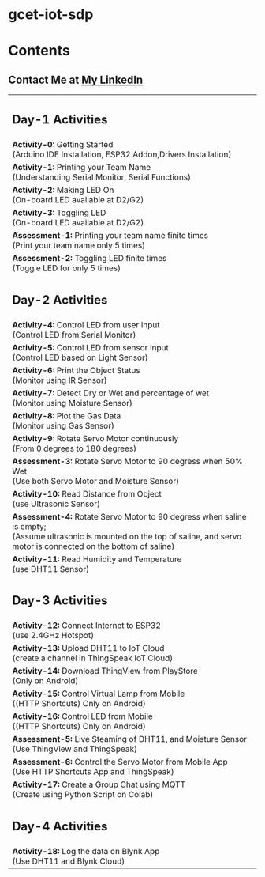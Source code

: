 # gcet-iot-sdp

# Contents
<table>
  <tr><h2>Contact Me at <a href="https://linkedin.com/in/MadhuPIoT">My LinkedIn</a></h2> </tr>
  <tr>
    <td><h2>Day-1 Activities</h2></td>
  </tr>
  <tr>
    <td><b>Activity-0: </b> Getting Started <br/> (Arduino IDE Installation, ESP32 Addon,Drivers Installation)</td>
  </tr>
  <tr>
    <td><b>Activity-1: </b> Printing your Team Name <br/> (Understanding Serial Monitor, Serial Functions)</td>
  </tr>
  <tr>
    <td><b>Activity-2: </b> Making LED On <br/> (On-board LED available at D2/G2)</td>
  </tr>
  <tr>
    <td><b>Activity-3: </b> Toggling LED <br/> (On-board LED available at D2/G2)</td>
  </tr>
  <tr>
    <td><b>Assessment-1: </b> Printing your team name finite times <br/> (Print your team name only 5 times) </td>
  </tr>
  <tr>
    <td><b>Assessment-2: </b> Toggling LED finite times <br/> (Toggle LED for only 5 times) </td>
  </tr>
  <tr>
    <td><h2>Day-2 Activities</h2></td>
  </tr>
  <tr>
    <td><b>Activity-4: </b> Control LED from user input <br/> (Control LED from Serial Monitor)</td>
  </tr>
  <tr>
    <td><b>Activity-5: </b> Control LED from sensor input <br/> (Control LED based on Light Sensor)</td>
  </tr>
  <tr>
    <td><b>Activity-6: </b> Print the Object Status <br/> (Monitor using IR Sensor)</td>
  </tr>
  <tr>
    <td><b>Activity-7: </b> Detect Dry or Wet and percentage of wet <br/> (Monitor using Moisture Sensor)</td>
  </tr>
  <tr>
    <td><b>Activity-8: </b> Plot the Gas Data <br/> (Monitor using Gas Sensor)</td>
  </tr>
  <tr>
    <td><b>Activity-9: </b> Rotate Servo Motor continuously <br/> (From 0 degrees to 180 degrees)</td>
  </tr>
  <tr>
    <td><b>Assessment-3: </b> Rotate Servo Motor to 90 degress when 50% Wet <br/> (Use both Servo Motor and Moisture Sensor) </td>
  </tr>
  <tr>
    <td><b>Activity-10: </b> Read Distance from Object <br/> (use Ultrasonic Sensor)</td>
  </tr>
  <tr>
    <td><b>Assessment-4: </b> Rotate Servo Motor to 90 degress when saline is empty;<br/> (Assume ultrasonic is mounted on the top of saline, and servo motor is connected on the bottom of saline) </td>
  </tr>
  <tr>
    <td><b>Activity-11: </b> Read Humidity and Temperature <br/> (use DHT11 Sensor)</td>
  </tr>
  <tr>
    <td><h2>Day-3 Activities</h2></td>
  </tr>
  <tr>
    <td><b>Activity-12: </b> Connect Internet to ESP32<br/> (use 2.4GHz Hotspot)</td>
  </tr>
  <tr>
    <td><b>Activity-13: </b> Upload DHT11 to IoT Cloud<br/> (create a channel in ThingSpeak IoT Cloud)</td>
  </tr>
  <tr>
    <td><b>Activity-14: </b> Download ThingView from PlayStore <br/> (Only on Android)</td>
  </tr>
  <tr>
    <td><b>Activity-15: </b> Control Virtual Lamp from Mobile <br/> ((HTTP Shortcuts) Only on Android)</td>
  </tr>
  <tr>
    <td><b>Activity-16: </b> Control LED from Mobile <br/> ((HTTP Shortcuts) Only on Android)</td>
  </tr>
  <tr>
    <td><b>Assessment-5: </b> Live Steaming of DHT11, and Moisture Sensor <br/> (Use ThingView and ThingSpeak)</td>
  </tr>
  <tr>
    <td><b>Assessment-6: </b> Control the Servo Motor from Mobile App <br/> (Use HTTP Shortcuts App and ThingSpeak)</td>
  </tr>
  <tr>
    <td><b>Activity-17: </b> Create a Group Chat using MQTT <br/> (Create using Python Script on Colab)</td>
  </tr>
  <tr>
    <td><h2>Day-4 Activities</h2></td>
  </tr>
  <tr>
    <td><b>Activity-18: </b> Log the data on Blynk App<br/> (Use DHT11 and Blynk Cloud)</td>
  </tr>
</table>

